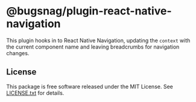 # @bugsnag/plugin-react-native-navigation

This plugin hooks in to React Native Navigation, updating the `context` with the current component name and leaving breadcrumbs for navigation changes.

## License

This package is free software released under the MIT License. See [LICENSE.txt](./LICENSE.txt) for details.
